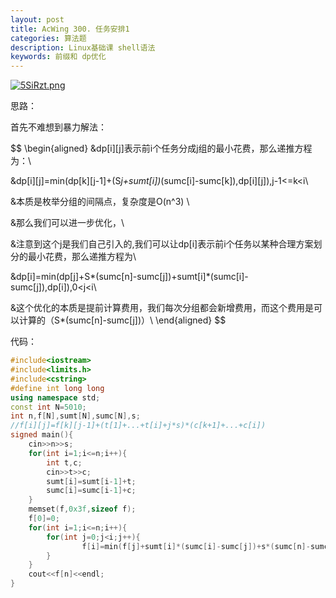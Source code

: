 ```yaml
---
layout: post
title: AcWing 300. 任务安排1 
categories: 算法题
description: Linux基础课 shell语法
keywords: 前缀和 dp优化
---
```


[![5SiRzt.png](https://z3.ax1x.com/2021/10/07/5SiRzt.png)](https://imgtu.com/i/5SiRzt)

思路：



首先不难想到暴力解法：




$$
\begin{aligned}
&dp[i][j]表示前i个任务分成j组的最小花费，那么递推方程为：\\

&dp[i][j]=min(dp[k][j-1]+(S*j+sumt[i])*(sumc[i]-sumc[k]),dp[i][j]),j-1<=k<i\\

&本质是枚举分组的间隔点，复杂度是O(n^3) \\

&那么我们可以进一步优化，\\

&注意到这个j是我们自己引入的,我们可以让dp[i]表示前i个任务以某种合理方案划分的最小花费，那么递推方程为\\

&dp[i]=min(dp[j]+S*(sumc[n]-sumc[j])+sumt[i]*(sumc[i]-sumc[j]),dp[i]),0<j<i\\

&这个优化的本质是提前计算费用，我们每次分组都会新增费用，而这个费用是可以计算的（S*(sumc[n]-sumc[j])）\\
\end{aligned}
$$


代码：

```c++
#include<iostream>
#include<limits.h>
#include<cstring>
#define int long long
using namespace std;
const int N=5010;
int n,f[N],sumt[N],sumc[N],s;
//f[i][j]=f[k][j-1]+(t[1]+...+t[i]+j*s)*(c[k+1]+...+c[i])
signed main(){
    cin>>n>>s;
    for(int i=1;i<=n;i++){
        int t,c;
        cin>>t>>c;
        sumt[i]=sumt[i-1]+t;
        sumc[i]=sumc[i-1]+c;
    }
    memset(f,0x3f,sizeof f);
    f[0]=0;
    for(int i=1;i<=n;i++){
        for(int j=0;j<i;j++){
                f[i]=min(f[j]+sumt[i]*(sumc[i]-sumc[j])+s*(sumc[n]-sumc[j]),f[i]);
        }
    }
    cout<<f[n]<<endl;
}


```





